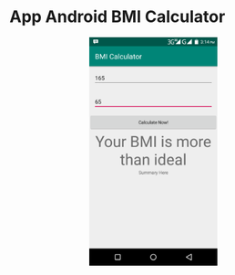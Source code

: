 # App Android BMI Calculator

<p align="center"><img height="400px" src="https://github.com/perdianto27/androidApp-BMI-calculator/blob/master/sc.png"></p>
